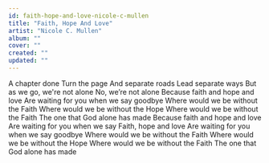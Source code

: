 ```yaml
---
id: faith-hope-and-love-nicole-c-mullen
title: "Faith, Hope And Love"
artist: "Nicole C. Mullen"
album: ""
cover: ""
created: ""
updated: ""
---
```


A chapter done
Turn the page
And separate roads
Lead separate ways
But as we go, we're not alone
No, we’re not alone
Because faith and hope and love
Are waiting for you when we say goodbye
Where would we be without the Faith
Where would we be without the Hope
Where would we be without the Faith
The one that God alonе has made
Because faith and hopе and love
Are waiting for you when we say
Faith, hope and love
Are waiting for you when we say goodbye
Where would we be without the Faith
Where would we be without the Hope
Where would we be without the Faith
The one that God alone has made